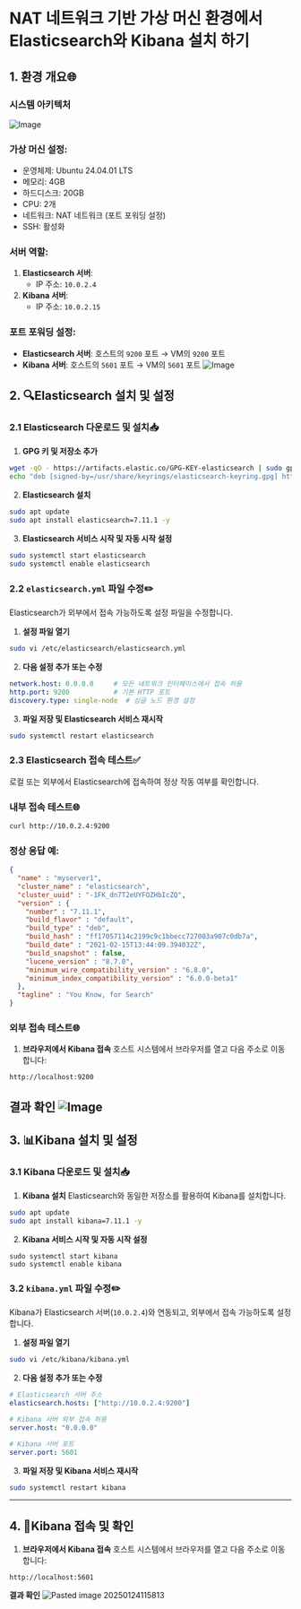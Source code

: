 # NAT 네트워크 기반 가상 머신 환경에서 Elasticsearch와 Kibana 설치 하기

## 1. **환경 개요**🌐

### 시스템 아키텍처
![Image](https://github.com/user-attachments/assets/2d4ff498-507c-4035-80f8-3be41affa178)

### 가상 머신 설정:

- 운영체제: Ubuntu 24.04.01 LTS
- 메모리: 4GB
- 하드디스크: 20GB
- CPU: 2개
- 네트워크: NAT 네트워크 (포트 포워딩 설정)
- SSH: 활성화

### 서버 역할:

1. **Elasticsearch 서버**:
    - IP 주소: `10.0.2.4`
2. **Kibana 서버**:
    - IP 주소: `10.0.2.15`

### 포트 포워딩 설정:

- **Elasticsearch 서버**: 호스트의 `9200` 포트 → VM의 `9200` 포트
- **Kibana 서버**: 호스트의 `5601` 포트 → VM의 `5601` 포트
![Image](https://github.com/user-attachments/assets/158f67ab-3fd9-43db-af04-96d37f4ee5df)


## 2. 🔍**Elasticsearch 설치 및 설정**

### 2.1 Elasticsearch 다운로드 및 설치📥

1. **GPG 키 및 저장소 추가**
```bash
wget -qO - https://artifacts.elastic.co/GPG-KEY-elasticsearch | sudo gpg --dearmor -o /usr/share/keyrings/elasticsearch-keyring.gpg
echo "deb [signed-by=/usr/share/keyrings/elasticsearch-keyring.gpg] https://artifacts.elastic.co/packages/7.x/apt stable main" | sudo tee /etc/apt/sources.list.d/elastic-7.x.list
```
2. **Elasticsearch 설치**
```bash
sudo apt update
sudo apt install elasticsearch=7.11.1 -y
```
3. **Elasticsearch 서비스 시작 및 자동 시작 설정**
```bash
sudo systemctl start elasticsearch
sudo systemctl enable elasticsearch
```

### 2.2 `elasticsearch.yml` 파일 수정✏️

Elasticsearch가 외부에서 접속 가능하도록 설정 파일을 수정합니다.

1. **설정 파일 열기**
```bash
sudo vi /etc/elasticsearch/elasticsearch.yml
```
2. **다음 설정 추가 또는 수정**
```yaml
network.host: 0.0.0.0     # 모든 네트워크 인터페이스에서 접속 허용
http.port: 9200           # 기본 HTTP 포트
discovery.type: single-node  # 싱글 노드 환경 설정
```
3. **파일 저장 및 Elasticsearch 서비스 재시작**
```bash
sudo systemctl restart elasticsearch
```

### 2.3 Elasticsearch 접속 테스트✅

로컬 또는 외부에서 Elasticsearch에 접속하여 정상 작동 여부를 확인합니다.
### 내부 접속 테스트🌐
```bash
curl http://10.0.2.4:9200
```

### 정상 응답 예:
```json
{
  "name" : "myserver1",
  "cluster_name" : "elasticsearch",
  "cluster_uuid" : "-1FK_dn7T2eUYFOZHbIcZQ",
  "version" : {
    "number" : "7.11.1",
    "build_flavor" : "default",
    "build_type" : "deb",
    "build_hash" : "ff17057114c2199c9c1bbecc727003a907c0db7a",
    "build_date" : "2021-02-15T13:44:09.394032Z",
    "build_snapshot" : false,
    "lucene_version" : "8.7.0",
    "minimum_wire_compatibility_version" : "6.8.0",
    "minimum_index_compatibility_version" : "6.0.0-beta1"
  },
  "tagline" : "You Know, for Search"
}
```

### 외부 접속 테스트🌐
1. **브라우저에서 Kibana 접속** 호스트 시스템에서 브라우저를 열고 다음 주소로 이동합니다:
```
http://localhost:9200
```
**결과 확인**
![Image](https://github.com/user-attachments/assets/58cbb486-bf65-466a-8bd4-96a6133072f3)
---

## 3. 📊**Kibana 설치 및 설정**

### 3.1 Kibana 다운로드 및 설치📥

1. **Kibana 설치** Elasticsearch와 동일한 저장소를 활용하여 Kibana를 설치합니다.
```bash
sudo apt update
sudo apt install kibana=7.11.1 -y
```
2. **Kibana 서비스 시작 및 자동 시작 설정**
```
sudo systemctl start kibana
sudo systemctl enable kibana
```

### 3.2 `kibana.yml` 파일 수정✏️

Kibana가 Elasticsearch 서버(`10.0.2.4`)와 연동되고, 외부에서 접속 가능하도록 설정합니다.

1. **설정 파일 열기**
```bash
sudo vi /etc/kibana/kibana.yml
```
2. **다음 설정 추가 또는 수정**
```yaml
# Elasticsearch 서버 주소
elasticsearch.hosts: ["http://10.0.2.4:9200"]

# Kibana 서버 외부 접속 허용
server.host: "0.0.0.0"

# Kibana 서버 포트
server.port: 5601
```
3. **파일 저장 및 Kibana 서비스 재시작**
```bash
sudo systemctl restart kibana
```

---

## 4. 🔗**Kibana 접속 및 확인**

1. **브라우저에서 Kibana 접속** 호스트 시스템에서 브라우저를 열고 다음 주소로 이동합니다:
```
http://localhost:5601
```
**결과 확인**
![Pasted image 20250124115813](https://github.com/user-attachments/assets/d4e58a1f-12b2-4c4b-a06f-df6d3c61b15b)
